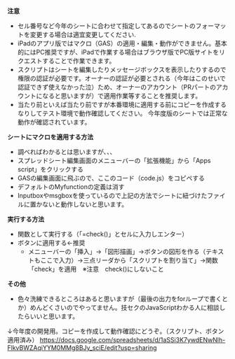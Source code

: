 **注意**  
- セル番号など今年のシートに合わせて指定してあるのでシートのフォーマットを変更する場合は適宜変更してください.  
- iPadのアプリ版ではマクロ（GAS）の適用・編集・動作ができません。基本的にはPC推奨ですが、iPadで作業する場合はブラウザ版でPC版サイトをリクエストすることで作業できます。
- スクリプトはシートを編集したりメッセージボックスを表示したりするので権限の認証が必要です。オーナーの認証が必要とされる（今年はこのせいで認証できず使えなかった泣）ため、オーナーのアカウント（PRパートのアカウントになると思いますが）で適用作業等することを推奨します。
- 当たり前といえば当たり前ですが本番環境に適用する前にコピーを作成するなりしてテスト環境で動作確認してください。 今年度版のシートでは正常な動作が確認されています。

**シートにマクロを適用する方法**  
- 調べればわかるとは思いますが、、、  
- スプレッドシート編集画面のメニューバーの「拡張機能」から「Apps script」をクリックする
- GASの編集画面に飛ぶので、ここのコード（code.js）をコピペする
- デフォルトのMyfunctionの定義は消す
- Inputboxやmsgboxを使っているので上記の方法でシートに紐づけたファイルに置かないと動作しないと思います。

**実行する方法**
- 関数として実行する（「=check()」とセルに入力しエンター）
- ボタンに適用する←推奨
  - メニューバーの「挿入」→「図形描画」→ボタンの図形を作る（テキストもここで入力）→三点リーダから「スクリプトを割り当て」→関数「check」を適用　※注意　check()にしないこと

**その他**
- 色々洗練できるところはあると思いますが（最後の出力をforループで書くとか）めんどくさいのでやってません。技セクのJavaScriptわかる人に相談したらいいと思います。

↓今年度の開発用。コピーを作成して動作確認にどうぞ。（スクリプト、ボタン適用済み）
https://docs.google.com/spreadsheets/d/1aSSi3K7ywdENwNlh-FlkvBWZAqiYYM0MMg8BJy_sciE/edit?usp=sharing
